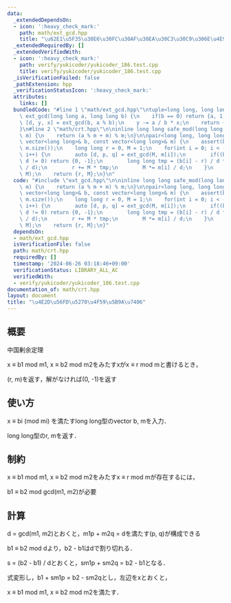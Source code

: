 ```yaml
---
data:
  _extendedDependsOn:
  - icon: ':heavy_check_mark:'
    path: math/ext_gcd.hpp
    title: "\u62E1\u5F35\u30E6\u30FC\u30AF\u30EA\u30C3\u30C9\u306E\u4E92\u9664\u6CD5"
  _extendedRequiredBy: []
  _extendedVerifiedWith:
  - icon: ':heavy_check_mark:'
    path: verify/yukicoder/yukicoder_186.test.cpp
    title: verify/yukicoder/yukicoder_186.test.cpp
  _isVerificationFailed: false
  _pathExtension: hpp
  _verificationStatusIcon: ':heavy_check_mark:'
  attributes:
    links: []
  bundledCode: "#line 1 \"math/ext_gcd.hpp\"\ntuple<long long, long long, long long>\
    \ ext_gcd(long long a, long long b) {\n    if(b == 0) return {a, 1, 0};\n    auto\
    \ [d, y, x] = ext_gcd(b, a % b);\n    y -= a / b * x;\n    return {d, x, y};\n\
    }\n#line 2 \"math/crt.hpp\"\n\ninline long long safe_mod(long long a, long long\
    \ m) {\n    return (a % m + m) % m;\n}\n\npair<long long, long long> crt(const\
    \ vector<long long>& b, const vector<long long>& m) {\n    assert(b.size() ==\
    \ m.size());\n    long long r = 0, M = 1;\n    for(int i = 0; i < (int)b.size();\
    \ i++) {\n        auto [d, p, q] = ext_gcd(M, m[i]);\n        if((b[i] - r) %\
    \ d != 0) return {0, -1};\n        long long tmp = (b[i] - r) / d * p % (m[i]\
    \ / d);\n        r += M * tmp;\n        M *= m[i] / d;\n    }\n    r = safe_mod(r,\
    \ M);\n    return {r, M};\n}\n"
  code: "#include \"ext_gcd.hpp\"\n\ninline long long safe_mod(long long a, long long\
    \ m) {\n    return (a % m + m) % m;\n}\n\npair<long long, long long> crt(const\
    \ vector<long long>& b, const vector<long long>& m) {\n    assert(b.size() ==\
    \ m.size());\n    long long r = 0, M = 1;\n    for(int i = 0; i < (int)b.size();\
    \ i++) {\n        auto [d, p, q] = ext_gcd(M, m[i]);\n        if((b[i] - r) %\
    \ d != 0) return {0, -1};\n        long long tmp = (b[i] - r) / d * p % (m[i]\
    \ / d);\n        r += M * tmp;\n        M *= m[i] / d;\n    }\n    r = safe_mod(r,\
    \ M);\n    return {r, M};\n}"
  dependsOn:
  - math/ext_gcd.hpp
  isVerificationFile: false
  path: math/crt.hpp
  requiredBy: []
  timestamp: '2024-06-26 03:18:46+09:00'
  verificationStatus: LIBRARY_ALL_AC
  verifiedWith:
  - verify/yukicoder/yukicoder_186.test.cpp
documentation_of: math/crt.hpp
layout: document
title: "\u4E2D\u56FD\u5270\u4F59\u5B9A\u7406"
---
```


## 概要

中国剰余定理

x ≡ b1 mod m1, x ≡ b2 mod m2をみたすxがx ≡ r mod mと書けるとき，

(r, m)を返す，解がなければ(0, -1)を返す

## 使い方

x ≡ bi (mod mi) を満たすlong long型のvector b, mを入力．

long long型のr, mを返す．

## 制約

x ≡ b1 mod m1, x ≡ b2 mod m2をみたすx ≡ r mod mが存在するには，

b1 ≡ b2 mod gcd(m1, m2)が必要

## 計算

d = gcd(m1, m2)とおくと，m1p + m2q = dを満たす(p, q)が構成できる

b1 ≡ b2 mod dより，b2 - b1はdで割り切れる．

s = (b2 - b1) / dとおくと，sm1p + sm2q = b2 - b1となる．

式変形し，b1 + sm1p = b2 - sm2qとし，左辺をxとおくと，

x ≡ b1 mod m1, x ≡ b2 mod m2を満たす．